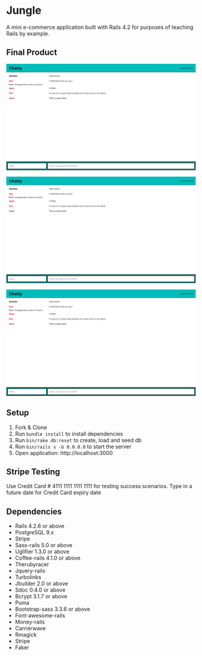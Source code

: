 # Jungle

A mini e-commerce application built with Rails 4.2 for purposes of teaching Rails by example.

## Final Product

!["Screenshot of Jungle main page"](https://raw.githubusercontent.com/geoerika/ChattyApp/master/client/Docs/ChattyApp_main_page.png)

!["Screenshot of Jungle product under administrator page"](https://raw.githubusercontent.com/geoerika/ChattyApp/master/client/Docs/ChattyApp_main_page.png)

!["Screenshot of Jungle signup page"](https://raw.githubusercontent.com/geoerika/ChattyApp/master/client/Docs/ChattyApp_main_page.png)

## Setup

1. Fork & Clone
2. Run `bundle install` to install dependencies
3. Run `bin/rake db:reset` to create, load and seed db
4. Run `bin/rails s -b 0.0.0.0` to start the server
5. Open application: http://localhost:3000

## Stripe Testing

Use Credit Card # 4111 1111 1111 1111 for testing success scenarios.
Type in a future date for Credit Card expiry date

## Dependencies

* Rails 4.2.6 or above
* PostgreSQL 9.x
* Stripe
* Sass-rails 5.0 or above
* Uglifier 1.3.0 or above
* Coffee-rails 4.1.0 or above
* Therubyracer
* Jquery-rails
* Turbolinks
* Jbuilder 2.0 or above
* Sdoc 0.4.0 or above
* Bcrypt 3.1.7 or above
* Puma
* Bootstrap-sass 3.3.6 or above
* Font-awesome-rails
* Money-rails
* Carrierwave
* Rmagick
* Stripe
* Faker
